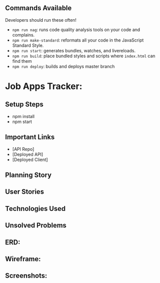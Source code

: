 ## Commands Available

Developers should run these often!

- `npm run nag`: runs code quality analysis tools on your code and complains.
- `npm run make-standard`: reformats all your code in the JavaScript Standard
  Style.
- `npm run start`: generates bundles, watches, and livereloads.
- `npm run build`: place bundled styles and scripts where `index.html` can find
    them
- `npm run deploy`: builds and deploys master branch

# Job Apps Tracker:

## Setup Steps
  - npm install
  - npm start
## Important Links

- [API Repo]
- [Deployed API]
- [Deployed Client]

## Planning Story

## User Stories

## Technologies Used

## Unsolved Problems

## ERD:

## Wireframe:

## Screenshots:

